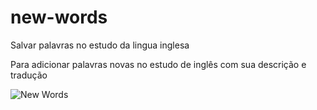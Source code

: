 # new-words

 Salvar palavras no estudo da lingua inglesa

 Para adicionar palavras novas no estudo de inglês com sua descrição e tradução
  
  ![New Words](https://github.com/GabrielBressi/Front-End/blob/master/new-words.png)
